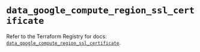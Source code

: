 # `data_google_compute_region_ssl_certificate`

Refer to the Terraform Registry for docs: [`data_google_compute_region_ssl_certificate`](https://registry.terraform.io/providers/hashicorp/google/6.9.0/docs/data-sources/compute_region_ssl_certificate).
